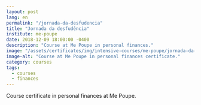 ```yaml
---
layout: post
lang: en
permalink: "/jornada-da-desfudencia"
title: "Jornada da desfudência"
institute: me-poupe
date: 2018-12-09 18:00:00 -0400
description: "Course at Me Poupe in personal finances."
image: "/assets/certificates/img/intensive-courses/me-poupe/jornada-da-desfudencia.jpg"
image-alt: "Course at Me Poupe in personal finances certificate."
category: courses
tags:
  - courses
  - finances
---
```


Course certificate in personal finances at Me Poupe.
